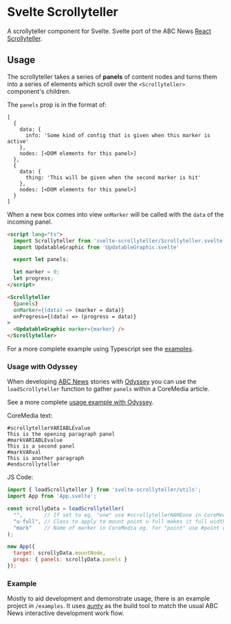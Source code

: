 # Svelte Scrollyteller

A scrollyteller component for Svelte.
Svelte port of the ABC News [React Scrollyteller](https://github.com/abcnews/scrollyteller).

## Usage

The scrollyteller takes a series of **panels** of content nodes and turns them into a series of elements which scroll over the `<Scrollyteller>` component's children.

The `panels` prop is in the format of:

    [
      {
        data: {
          info: 'Some kind of config that is given when this marker is active'
        },
        nodes: [<DOM elements for this panel>]
      },
      {
        data: {
          thing: 'This will be given when the second marker is hit'
        },
        nodes: [<DOM elements for this panel>]
      }
    ]

When a new box comes into view `onMarker` will be called with the `data` of the incoming panel.

```html
<script lang="ts">
  import Scrollyteller from 'svelte-scrollyteller/Scrollyteller.svelte';
  import UpdatableGraphic from 'UpdatableGraphic.svelte'

  export let panels;

  let marker = 0;
  let progress;
</script>

<Scrollyteller
  {panels}
  onMarker={(data) => (marker = data)}
  onProgress={(data) => (progress = data)}
>
  <UpdatableGraphic marker={marker} />
</Scrollyteller>
```

For a more complete example using Typescript see the [examples](examples).

### Usage with Odyssey

When developing [ABC News](https://www.abc.net.au) stories with [Odyssey](https://github.com/abcnews/odyssey) you can use the `loadScrollyteller` function to gather `panels` within a CoreMedia article.

See a more complete [usage example with Odyssey](examples/aunty).

CoreMedia text:

```
#scrollytellerVARIABLEvalue
This is the opening paragraph panel
#markVARIABLEvalue
This is a second panel
#markVARval
This is another paragraph
#endscrollyteller
```

JS Code:

```js
import { loadScrollyteller } from 'svelte-scrollyteller/utils';
import App from 'App.svelte';

const scrollyData = loadScrollyteller(
  "",       // If set to eg. "one" use #scrollytellerNAMEone in CoreMedia
  "u-full", // Class to apply to mount point u-full makes it full width in Odyssey
  "mark"    // Name of marker in CoreMedia eg. for "point" use #point default: #mark
);

new App({
  target: scrollyData.mountNode,
  props: { panels: scrollyData.panels }
});
```

### Example

Mostly to aid development and demonstrate usage, there is an example project in `/examples`. It uses [aunty](https://github.com/abcnews/aunty) as the build tool to match the usual ABC News interactive development work flow.